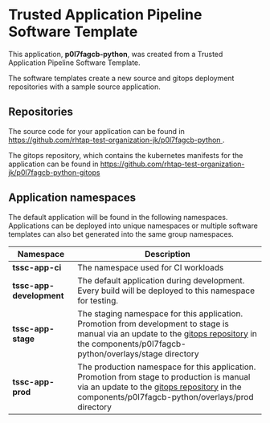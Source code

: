 # Trusted Application Pipeline Software Template

This application, **p0l7fagcb-python**, was created from a Trusted Application Pipeline Software Template.

The software templates create a new source and gitops deployment repositories with a sample source application. 

## Repositories

The source code for your application can be found in [https://github.com/rhtap-test-organization-jk/p0l7fagcb-python ](https://github.com/rhtap-test-organization-jk/p0l7fagcb-python ).
 
The gitops repository, which contains the kubernetes manifests for the application can be found in 
[https://github.com/rhtap-test-organization-jk/p0l7fagcb-python-gitops ](https://github.com/rhtap-test-organization-jk/p0l7fagcb-python-gitops ) 

## Application namespaces 

The default application will be found in the following namespaces. Applications can be deployed into unique namespaces or multiple software templates can also bet generated into the same group namespaces.  

|  Namespace   |  Description   |  
| -------- | -------- |
| **tssc-app-ci** | The namespace used for CI workloads |
| **tssc-app-development** | The default application during development. Every build will be deployed to this namespace for testing. |
| **tssc-app-stage** | The staging namespace for this application. Promotion from development to stage is manual via an update to the [gitops repository](https://github.com/rhtap-test-organization-jk/p0l7fagcb-python-gitops ) in the components/p0l7fagcb-python/overlays/stage directory |
| **tssc-app-prod** | The production namespace for this application. Promotion from stage to production is manual via an update to the [gitops repository](https://github.com/rhtap-test-organization-jk/p0l7fagcb-python-gitops ) in the components/p0l7fagcb-python/overlays/prod directory |